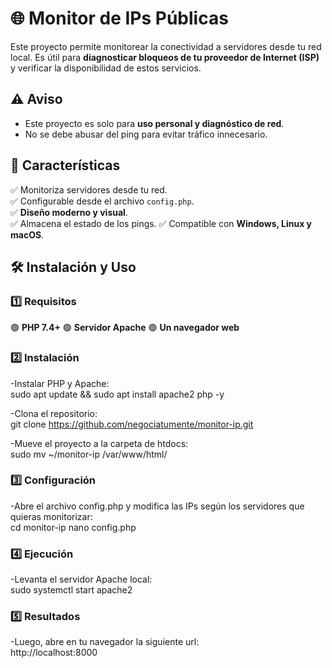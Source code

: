 # 🌐 Monitor de IPs Públicas  
Este proyecto permite monitorear la conectividad a servidores desde tu red local. Es útil para **diagnosticar bloqueos de tu proveedor de Internet (ISP)** y verificar la disponibilidad de estos servicios.  

## ⚠️ Aviso  
- Este proyecto es solo para **uso personal y diagnóstico de red**.  
- No se debe abusar del ping para evitar tráfico innecesario.
  
## 🚀 Características  
✅ Monitoriza servidores desde tu red.  
✅ Configurable desde el archivo `config.php`.  
✅ **Diseño moderno y visual**.  
✅ Almacena el estado de los pings.
✅ Compatible con **Windows, Linux y macOS**.  

## 🛠️ Instalación y Uso  

### 1️⃣ Requisitos  
🟢 **PHP 7.4+**
🟢 **Servidor Apache**
🟢 **Un navegador web**  

### 2️⃣ Instalación  
-Instalar PHP y Apache:  
sudo apt update && sudo apt install apache2 php -y

-Clona el repositorio:  
git clone https://github.com/negociatumente/monitor-ip.git

-Mueve el proyecto a la carpeta de htdocs:  
sudo mv ~/monitor-ip /var/www/html/

### 3️⃣ Configuración
-Abre el archivo config.php y modifica las IPs según los servidores que quieras monitorizar:  
cd monitor-ip
nano config.php

### 4️⃣ Ejecución
-Levanta el servidor Apache local:  
sudo systemctl start apache2

### 5️⃣ Resultados
-Luego, abre en tu navegador la siguiente url:  
http://localhost:8000

